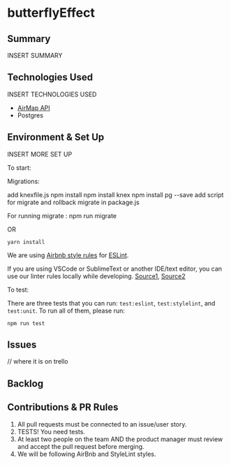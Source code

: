# butterflyEffect

## Summary

INSERT SUMMARY

## Technologies Used

INSERT TECHNOLOGIES USED

- [AirMap API](developer.airmap.io)
- Postgres

## Environment & Set Up

INSERT MORE SET UP

To start:

Migrations:

add knexfile.js
npm install
npm install knex
npm install pg --save
add script for migrate and rollback migrate in package.js

For running migrate :
npm run migrate 


OR

```
yarn install
```

We are using [Airbnb style rules](http://airbnb.io/javascript/) for [ESLint](https://eslint.org/).

If you are using VSCode or SublimeText or another IDE/text editor, you can use our linter rules locally while developing. [Source1](https://github.com/Microsoft/vscode-eslint), [Source2](https://hackernoon.com/configure-eslint-prettier-and-flow-in-vs-code-for-react-development-c9d95db07213)

To test:

There are three tests that you can run: `test:eslint`, `test:stylelint`, and `test:unit`.
To run all of them, please run:
```
npm run test
```

## Issues

// where it is on trello

## Backlog

## Contributions & PR Rules

1. All pull requests must be connected to an issue/user story.
1. TESTS! You need tests.
1. At least two people on the team AND the product manager must review and accept the pull request before merging.
1. We will be following AirBnb and StyleLint styles.


